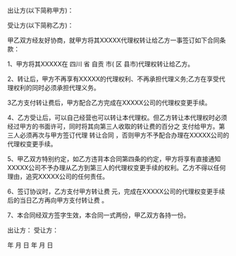 
 


出让方(以下简称甲方)：


受让方(以下简称乙方)：


甲乙双方经友好协商，就甲方将其XXXXX代理权转让给乙方一事签订如下合同条款：


1、甲方将其XXXXX在
四川
省
自贡
市( 区 县市)代理权转让给乙方。


2、转让后，甲方不再享有XXXXX的代理权利、不再承担代理义务;乙方在享受代理权利的同时必须承担代理义务。


3乙方支付转让费后，甲方配合乙方完成在XXXXX公司的代理权变更手续。


4、乙方受让后，可以自己经营也可以转让本代理权。但乙方转让本代理权时必须经过甲方的书面许可，同时将其向第三人收取的转让费的百分之 支付给甲方。第三人必须再次与甲方签订代理
转让合同
，否则甲方不予配合办理在XXXXX公司的代理权变更手续。


5、甲乙双方特别约定，如乙方违背本合同第四条的约定，甲方将享有直接通知XXXXX公司不予办理从乙方到第三人的代理权变更手续的权利。乙方不得以任何理由，追究XXXXX公司的任何责任。


6、签订协议时，乙方支付甲方转让费 元，完成在XXXXX公司的代理权变更手续后的当日乙方再向甲方支付转让费 。


7、本合同经双方签字生效，本合同一式两份，甲乙双方各持一份。


出让方： 受让方：


年 月 日 年 月 日
 


 

 
 
 
 
 
  


  
 

  


  


  
 
 
 
 

